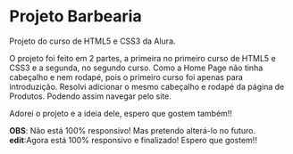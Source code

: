 # Projeto Barbearia
 Projeto do curso de HTML5 e CSS3 da Alura. 
 
 O projeto foi feito em 2 partes, a primeira no primeiro curso de HTML5 e CSS3 e a segunda, no segundo curso. Como a Home Page não tinha cabeçalho e nem rodapé, pois o primeiro curso foi apenas para introduzição. Resolvi adicionar o mesmo cabeçalho e rodapé da página de Produtos. Podendo assim navegar pelo site.
 
 Adorei o projeto e a ideia dele, espero que gostem também!!
 
 <strong>OBS</strong>: Não está 100% responsivo! Mas pretendo alterá-lo no futuro.
 <strong>edit</strong>:Agora está 100% responsivo e finalizado! Espero que gostem!!
